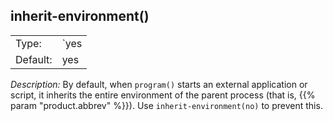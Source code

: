 ---
---
<!-- DISCLAIMER: This file is based on the syslog-ng Open Source Edition documentation https://github.com/balabit/syslog-ng-ose-guides/commit/2f4a52ee61d1ea9ad27cb4f3168b95408fddfdf2 and is used under the terms of The syslog-ng Open Source Edition Documentation License. The file has been modified by Axoflow. -->

## inherit-environment()

|          |        |
| -------- | ------ |
| Type:    | `yes|no` |
| Default: | yes    |

*Description:* By default, when `program()` starts an external application or script, it inherits the entire environment of the parent process (that is, {{% param "product.abbrev" %}}). Use `inherit-environment(no)` to prevent this.

